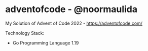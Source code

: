 # adventofcode - @noormaulida

My Solution of Advent of Code 2022 - https://adventofcode.com/

Technology Stack:
* Go Programming Language 1.19
